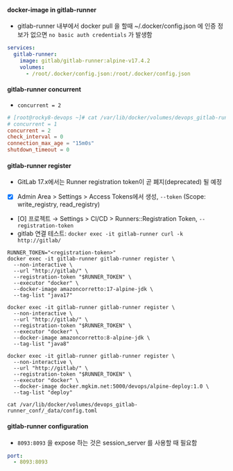 #### docker-image in gitlab-runner 

- gitlab-runner 내부에서 docker pull 을 할때 ~/.docker/config.json 에 인증 정보가 없으면 `no basic auth credentials` 가 발생함

```yml
services:
  gitlab-runner:
    image: gitlab/gitlab-runner:alpine-v17.4.2
    volumes:
      - /root/.docker/config.json:/root/.docker/config.json
```

#### gitlab-runner concurrent

- `concurrent = 2`

```toml
# [root@rocky8-devops ~]# cat /var/lib/docker/volumes/devops_gitlab-runner_conf/_data/config.toml 
# concurrent = 1
concurrent = 2
check_interval = 0
connection_max_age = "15m0s"
shutdown_timeout = 0
```

#### gitlab-runner register

- GitLab 17.x에서는 Runner registration token이 곧 폐지(deprecated) 될 예정
- [X] Admin Area > Settings > Access Tokens에서 생성, `--token` (Scope: write_registry, read_registry)
- [O] 프로젝트 → Settings > CI/CD > Runners::Registration Token, `--registration-token`
- gitlab 연결 테스트: `docker exec -it gitlab-runner curl -k http://gitlab/` 

```shell
RUNNER_TOKEN="<registration-token>"
docker exec -it gitlab-runner gitlab-runner register \
  --non-interactive \
  --url "http://gitlab/" \
  --registration-token "$RUNNER_TOKEN" \
  --executor "docker" \
  --docker-image amazoncorretto:17-alpine-jdk \
  --tag-list "java17"

docker exec -it gitlab-runner gitlab-runner register \
  --non-interactive \
  --url "http://gitlab/" \
  --registration-token "$RUNNER_TOKEN" \
  --executor "docker" \
  --docker-image amazoncorretto:8-alpine-jdk \
  --tag-list "java8"

docker exec -it gitlab-runner gitlab-runner register \
  --non-interactive \
  --url "http://gitlab/" \
  --registration-token "$RUNNER_TOKEN" \
  --executor "docker" \
  --docker-image docker.mgkim.net:5000/devops/alpine-deploy:1.0 \
  --tag-list "deploy"

cat /var/lib/docker/volumes/devops_gitlab-runner_conf/_data/config.toml
```

#### gitlab-runner configuration

- `8093:8093` 을 expose 하는 것은 session_server 를 사용할 때 필요함

```yml
port:
  - 8093:8093
```
